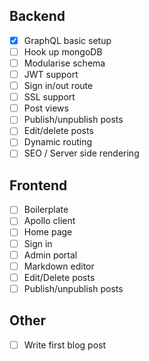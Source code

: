 ## Backend
- [X] GraphQL basic setup
- [ ] Hook up mongoDB
- [ ] Modularise schema
- [ ] JWT support
- [ ] Sign in/out route
- [ ] SSL support
- [ ] Post views
- [ ] Publish/unpublish posts
- [ ] Edit/delete posts
- [ ] Dynamic routing
- [ ] SEO / Server side rendering

## Frontend
- [ ] Boilerplate
- [ ] Apollo client
- [ ] Home page
- [ ] Sign in
- [ ] Admin portal
- [ ] Markdown editor
- [ ] Edit/Delete posts
- [ ] Publish/unpublish posts

## Other
- [ ] Write first blog post
